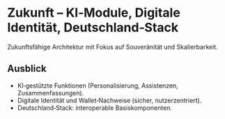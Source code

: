 # Zukunft – KI‑Module, Digitale Identität, Deutschland‑Stack

Zukunftsfähige Architektur mit Fokus auf Souveränität und Skalierbarkeit.

## Ausblick
- KI‑gestützte Funktionen (Personalisierung, Assistenzen, Zusammenfassungen).
- Digitale Identität und Wallet‑Nachweise (sicher, nutzerzentriert).
- Deutschland‑Stack: interoperable Basiskomponenten.

